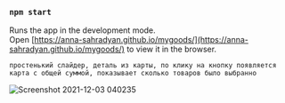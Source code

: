 

### `npm start`

Runs the app in the development mode.\
Open [https://anna-sahradyan.github.io/mygoods/](https://anna-sahradyan.github.io/mygoods/) to view it in the browser.

`простенький слайдер, деталь из карты, по клику на кнопку появляется карта с общей суммой, показывает скoлько товаров было выбранно`

![Screenshot 2021-12-03 040235](https://user-images.githubusercontent.com/71427017/144599832-4fff848b-0911-4ab7-bea1-6ca41c2d4065.png)

